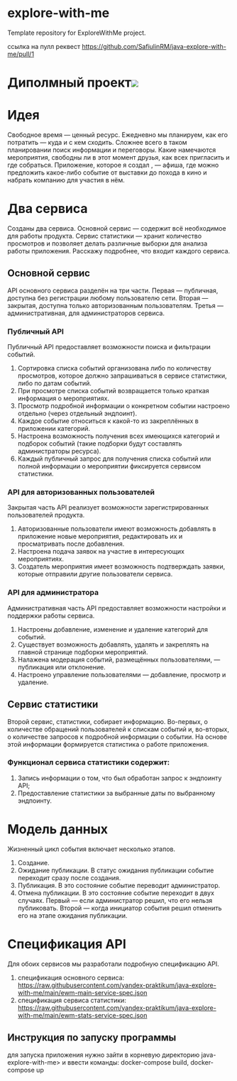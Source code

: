 # explore-with-me
Template repository for ExploreWithMe project.

ссылка на пулл реквест https://github.com/SafiulinRM/java-explore-with-me/pull/1
# Диполмный проект![](../Downloads/Image.png)
# Идея
Свободное время — ценный ресурс. Ежедневно мы планируем, как его 
потратить — куда и с кем сходить. Сложнее всего в таком 
планировании поиск информации и переговоры. Какие намечаются 
мероприятия, свободны ли в этот момент друзья, как всех 
пригласить и где собраться. Приложение, которое я создал 
, — афиша, где можно предложить какое-либо событие от 
выставки до похода в кино и набрать компанию для участия в нём.
# Два сервиса
Созданы два сервиса.
Основной сервис — содержит всё необходимое для работы продукта.
Сервис статистики — хранит количество просмотров и позволяет делать различные 
выборки для анализа работы приложения.
Расскажу подробнее, что входит каждого сервиса.
## Основной сервис
API основного сервиса разделён на три части. Первая — публичная, доступна без 
регистрации любому пользователю сети. Вторая — закрытая, доступна только 
авторизованным пользователям. Третья — административная, для администраторов 
сервиса.
### Публичный API
Публичный API предоставляет возможности поиска и фильтрации событий.
1. Сортировка списка событий организована либо по количеству 
просмотров, которое должно запрашиваться в сервисе статистики, либо по датам событий.
2. При просмотре списка событий возвращается только краткая информация о мероприятиях.
3. Просмотр подробной информации о конкретном событии настроено отдельно 
(через отдельный эндпоинт).
4. Каждое событие относиться к какой-то из закреплённых в приложении категорий.
5. Настроена возможность получения всех имеющихся категорий и подборок событий 
(такие подборки будут составлять администраторы ресурса).
6. Каждый публичный запрос для получения списка событий или полной информации 
о мероприятии фиксируется сервисом статистики.
### API для авторизованных пользователей
Закрытая часть API реализует возможности зарегистрированных пользователей продукта.
1. Авторизованные пользователи имеют возможность добавлять в приложение новые 
мероприятия, редактировать их и просматривать после добавления.
2. Настроена подача заявок на участие в интересующих мероприятиях.
3. Создатель мероприятия имеет возможность подтверждать заявки, которые отправили 
другие пользователи сервиса.
### API для администратора
Административная часть API предоставляет возможности настройки и поддержки работы сервиса.
1. Настроены добавление, изменение и удаление категорий для событий.
2. Существует возможность добавлять, удалять и закреплять на главной странице подборки мероприятий.
3. Налажена модерация событий, размещённых пользователями, — публикация или отклонение.
4. Настроено управление пользователями — добавление, просмотр и удаление.
## Сервис статистики
Второй сервис, статистики, собирает информацию. Во-первых, о количестве 
обращений пользователей к спискам событий и, во-вторых, о количестве запросов 
к подробной информации о событии. На основе этой информации формируется 
статистика о работе приложения.
### Функционал сервиса статистики содержит:
1. Запись информации о том, что был обработан запрос к эндпоинту API;
2. Предоставление статистики за выбранные даты по выбранному эндпоинту.
# Модель данных
Жизненный цикл события включает несколько этапов.
1. Создание.
2. Ожидание публикации. В статус ожидания публикации событие переходит сразу после создания.
3. Публикация. В это состояние событие переводит администратор.
4. Отмена публикации. В это состояние событие переходит в двух случаях. 
Первый — если администратор решил, что его нельзя публиковать. 
Второй — когда инициатор события решил отменить его на этапе ожидания публикации.
# Спецификация API
Для обоих сервисов мы разработали подробную спецификацию API.
1. спецификация основного сервиса: https://raw.githubusercontent.com/yandex-praktikum/java-explore-with-me/main/ewm-main-service-spec.json
2. спецификация сервиса статистики: https://raw.githubusercontent.com/yandex-praktikum/java-explore-with-me/main/ewm-stats-service-spec.json
## Инструкция по запуску программы
для запуска приложения нужно зайти в корневую директорию java-explore-with-me>
и   ввести команды:
docker-compose build, docker-compose up
